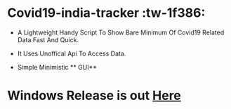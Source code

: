 # Covid19-india-tracker :tw-1f386:

- A Lightweight Handy Script To Show Bare Minimum Of Covid19 Related Data Fast And Quick.

- It Uses Unoffical Api To Access Data.
- Simple Minimistic ** GUI**


# Windows Release is out [Here](http://github.com/vinc3nt/Covid19-india-tracker/releases/tag/v1.0 "Here")




